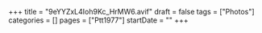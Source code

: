 +++
title = "9eYYZxL4Ioh9Kc_HrMW6.avif"
draft = false
tags = ["Photos"]
categories = []
pages = ["Ptt1977"]
startDate = ""
+++
